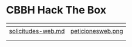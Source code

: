# CBBH Hack The Box

<table data-view="cards"><thead><tr><th data-card-target data-type="content-ref"></th><th data-card-cover data-type="files"></th></tr></thead><tbody><tr><td><a href="solicitudes-web.md">solicitudes-web.md</a></td><td><a href="../.gitbook/assets/peticionesweb.png">peticionesweb.png</a></td></tr><tr><td></td><td></td></tr><tr><td></td><td></td></tr></tbody></table>
